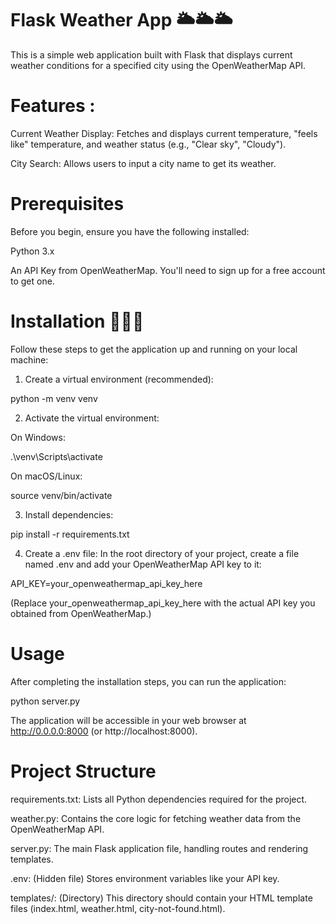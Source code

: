  # Flask Weather App 🌥🌥🌥
This is a simple web application built with Flask that displays current weather conditions for a specified city using the OpenWeatherMap API.

# Features :
Current Weather Display: Fetches and displays current temperature, "feels like" temperature, and weather status (e.g., "Clear sky", "Cloudy").

City Search: Allows users to input a city name to get its weather.


 # Prerequisites
Before you begin, ensure you have the following installed:

Python 3.x

An API Key from OpenWeatherMap. You'll need to sign up for a free account to get one.

# Installation 🚀🚀🚀
Follow these steps to get the application up and running on your local machine:

1. Create a virtual environment (recommended):

python -m venv venv

2. Activate the virtual environment:

On Windows:

.\venv\Scripts\activate

On macOS/Linux:

source venv/bin/activate

3. Install dependencies:

pip install -r requirements.txt

 4. Create a .env file:
In the root directory of your project, create a file named .env and add your OpenWeatherMap API key to it:

API_KEY=your_openweathermap_api_key_here

(Replace your_openweathermap_api_key_here with the actual API key you obtained from OpenWeatherMap.)

 # Usage
After completing the installation steps, you can run the application:

python server.py

The application will be accessible in your web browser at http://0.0.0.0:8000 (or http://localhost:8000).

 # Project Structure
requirements.txt: Lists all Python dependencies required for the project.

weather.py: Contains the core logic for fetching weather data from the OpenWeatherMap API.

server.py: The main Flask application file, handling routes and rendering templates.

.env: (Hidden file) Stores environment variables like your API key.

templates/: (Directory) This directory should contain your HTML template files (index.html, weather.html, city-not-found.html).

 
